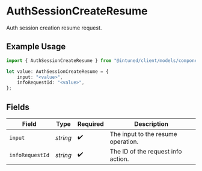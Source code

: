 # AuthSessionCreateResume

Auth session creation resume request.

## Example Usage

```typescript
import { AuthSessionCreateResume } from "@intuned/client/models/components";

let value: AuthSessionCreateResume = {
    input: "<value>",
    infoRequestId: "<value>",
};
```

## Fields

| Field                              | Type                               | Required                           | Description                        |
| ---------------------------------- | ---------------------------------- | ---------------------------------- | ---------------------------------- |
| `input`                            | *string*                           | :heavy_check_mark:                 | The input to the resume operation. |
| `infoRequestId`                    | *string*                           | :heavy_check_mark:                 | The ID of the request info action. |
